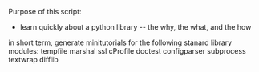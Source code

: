Purpose of this script:
- learn quickly about a python library -- the why, the what, and the how

in short term, generate minitutorials for the following stanard library modules:
tempfile
marshal
ssl
cProfile
doctest
configparser
subprocess
textwrap
difflib
